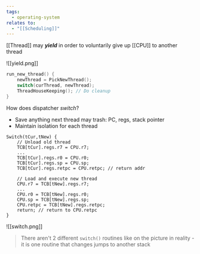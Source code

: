```yaml
---
tags:
  - operating-system
relates to:
  - "[[Scheduling]]"
---
```

[[Thread]] may ***yield*** in order to voluntarily give up [[CPU]] to another thread

![[yield.png]]

```c
run_new_thread() {
	newThread = PickNewThread();
	switch(curThread, newThread);
	ThreadHouseKeeping(); // Do cleanup
}
```

How does dispatcher *switch*?
- Save anything next thread may trash: PC, regs, stack pointer
- Maintain isolation for each thread

```
Switch(tCur,tNew) {
	// Unload old thread
	TCB[tCur].regs.r7 = CPU.r7;
	...
	TCB[tCur].regs.r0 = CPU.r0;
	TCB[tCur].regs.sp = CPU.sp;
	TCB[tCur].regs.retpc = CPU.retpc; // return addr

	// Load and execute new thread
	CPU.r7 = TCB[tNew].regs.r7;
	...
	CPU.r0 = TCB[tNew].regs.r0;
	CPU.sp = TCB[tNew].regs.sp;
	CPU.retpc = TCB[tNew].regs.retpc;
	return; // return to CPU.retpc
}
```

![[switch.png]]
> There aren't 2 different `switch()` routines like on the picture in reality - it is one routine that changes jumps to another stack
